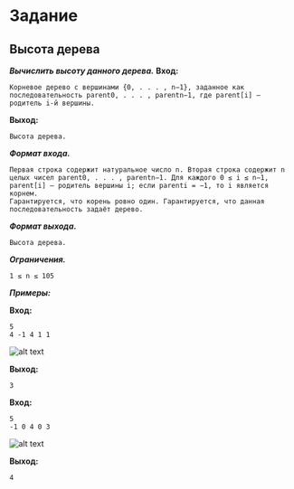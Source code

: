 # Задание

## Высота дерева
***Вычислить высоту данного дерева.***
**Вход:** 

    Корневое дерево с вершинами {0, . . . , n−1}, заданное как последовательность parent0, . . . , parentn−1, где parent[i] — родитель i-й вершины.
**Выход:**

    Высота дерева.
 
 ***Формат входа.*** 
    
    Первая строка содержит натуральное число n. Вторая строка содержит n целых чисел parent0, . . . , parentn−1. Для каждого 0 ≤ i ≤ n−1, parent[i] — родитель вершины i; если parenti = −1, то i является корнем.
    Гарантируется, что корень ровно один. Гарантируется, что данная последовательность задаёт дерево.
    
***Формат выхода.***
    
    Высота дерева.
    
***Ограничения.***

    1 ≤ n ≤ 105

***Примеры:***

**Вход:**

    5
    4 -1 4 1 1

![alt text](https://psv4.userapi.com/c235031/u157736282/docs/d15/f28ef399f69e/Screenshot_from_2022-06-08_23-42-58.png?extra=rq2LpBUYzO2hUuwFPqzuQ-Fj_QdPbg4f4istZ1oMSJmys92VbXCd2lVhl_qkes5NE3HHDGXW4-IXlQoJb4ONBGe6PSRt9xnLlxUbUJoWO0-pAeaPKH3tzWeG84uu53YLBrrdmw-1CpXUO4Kp7RAI7KWh)

**Выход:**

    3
    
**Вход:**

    5
    -1 0 4 0 3
![alt text](https://psv4.vkuseraudio.net/s/v1/d/k-QTZiibP-9JSRhPMuTQ8HCHhX5mGaJ5Fhc9ThedhqdgUR_BRTuJtK7-eiXxMm6KWYKTtQ9ZOXH1L4zU0vtgY6NiV9L8mz3zdL4jGUfJS6JaRDWUtmHXtA/Screenshot_from_2022-06-08_23-43-08.png)

**Выход:**

    4
